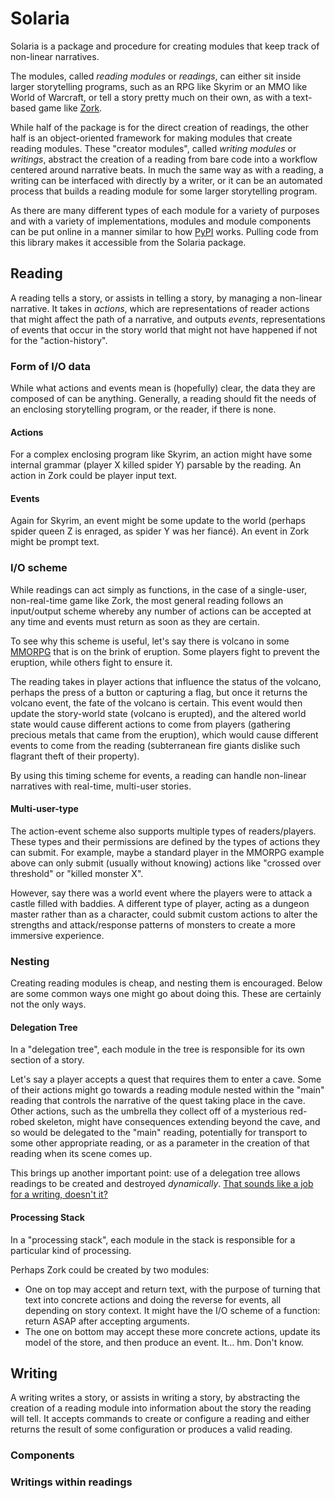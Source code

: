 # Solaria

Solaria is a package and procedure for creating modules that keep track of non-linear narratives.

The modules, called *reading modules* or *readings*, can either sit inside larger storytelling programs, such as an RPG like Skyrim or an MMO like World of Warcraft, or tell a story pretty much on their own, as with a text-based game like [Zork](http://textadventures.co.uk/games/view/5zyoqrsugeopel3ffhz_vq/zork).

While half of the package is for the direct creation of readings, the other half is an object-oriented framework for making modules that create reading modules.
These "creator modules", called *writing modules* or *writings*, abstract the creation of a reading from bare code into a workflow centered around narrative beats.
In much the same way as with a reading, a writing can be interfaced with directly by a writer, or it can be an automated process that builds a reading module for some larger storytelling program.

As there are many different types of each module for a variety of purposes and with a variety of implementations, modules and module components can be put online in a manner similar to how [PyPI](https://pypi.org) works.
Pulling code from this library makes it accessible from the Solaria package.

## Reading

A reading tells a story, or assists in telling a story, by managing a non-linear narrative.
It takes in *actions*, which are representations of reader actions that might affect the path of a narrative, and outputs *events*, representations of events that occur in the story world that might not have happened if not for the "action-history".

### Form of I/O data

While what actions and events mean is (hopefully) clear, the data they are composed of can be anything.
Generally, a reading should fit the needs of an enclosing storytelling program, or the reader, if there is none.

#### Actions

For a complex enclosing program like Skyrim, an action might have some internal grammar (player X killed spider Y) parsable by the reading.
An action in Zork could be player input text.

#### Events

Again for Skyrim, an event might be some update to the world (perhaps spider queen Z is enraged, as spider Y was her fiancé).
An event in Zork might be prompt text.

### I/O scheme

While readings can act simply as functions, in the case of a single-user, non-real-time game like Zork, the most general reading follows an input/output scheme whereby any number of actions can be accepted at any time and events must return as soon as they are certain.

To see why this scheme is useful, let's say there is volcano in some [MMORPG](https://en.wikipedia.org/wiki/Massively_multiplayer_online_role-playing_game) that is on the brink of eruption.
Some players fight to prevent the eruption, while others fight to ensure it.

The reading takes in player actions that influence the status of the volcano, perhaps the press of a button or capturing a flag, but once it returns the volcano event, the fate of the volcano is certain.
This event would then update the story-world state (volcano is erupted), and the altered world state would cause different actions to come from players (gathering precious metals that came from the eruption), which would cause different events to come from the reading (subterranean fire giants dislike such flagrant theft of their property).

By using this timing scheme for events, a reading can handle non-linear narratives with real-time, multi-user stories.

#### Multi-user-type

The action-event scheme also supports multiple types of readers/players.
These types and their permissions are defined by the types of actions they can submit.
For example, maybe a standard player in the MMORPG example above can only submit (usually without knowing) actions like "crossed over threshold" or "killed monster X".

However, say there was a world event where the players were to attack a castle filled with baddies.
A different type of player, acting as a dungeon master rather than as a character, could submit custom actions to alter the strengths and attack/response patterns of monsters to create a more immersive experience.

### Nesting

Creating reading modules is cheap, and nesting them is encouraged.
Below are some common ways one might go about doing this.
These are certainly not the only ways.

#### Delegation Tree

In a "delegation tree", each module in the tree is responsible for its own section of a story.

Let's say a player accepts a quest that requires them to enter a cave.
Some of their actions might go towards a reading module nested within the "main" reading that controls the narrative of the quest taking place in the cave.
Other actions, such as the umbrella they collect off of a mysterious red-robed skeleton, might have consequences extending beyond the cave, and so would be delegated to the "main" reading, potentially for transport to some other appropriate reading, or as a parameter in the creation of that reading when its scene comes up.

This brings up another important point: use of a delegation tree allows readings to be created and destroyed *dynamically*. [That sounds like a job for a writing, doesn't it?](#writings-within-readings)

#### Processing Stack

In a "processing stack", each module in the stack is responsible for a particular kind of processing.

Perhaps Zork could be created by two modules:
- One on top may accept and return text, with the purpose of turning that text into concrete actions and doing the reverse for events, all depending on story context. It might have the I/O scheme of a function: return ASAP after accepting arguments.
- The one on bottom may accept these more concrete actions, update its model of the store, and then produce an event. It… hm. Don't know.

## Writing

A writing writes a story, or assists in writing a story, by abstracting the creation of a reading module into information about the story the reading will tell.
It accepts commands to create or configure a reading and either returns the result of some configuration or produces a valid reading.

### Components

### Writings within readings
